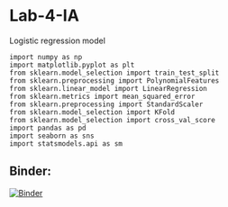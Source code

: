 # Lab-4-IA
Logistic regression model

```
import numpy as np
import matplotlib.pyplot as plt
from sklearn.model_selection import train_test_split
from sklearn.preprocessing import PolynomialFeatures
from sklearn.linear_model import LinearRegression
from sklearn.metrics import mean_squared_error
from sklearn.preprocessing import StandardScaler
from sklearn.model_selection import KFold
from sklearn.model_selection import cross_val_score
import pandas as pd
import seaborn as sns
import statsmodels.api as sm

```


## Binder:
[![Binder](https://mybinder.org/badge_logo.svg)](https://mybinder.org/v2/gh/DavidDLM/Lab-4-IA/HEAD)
